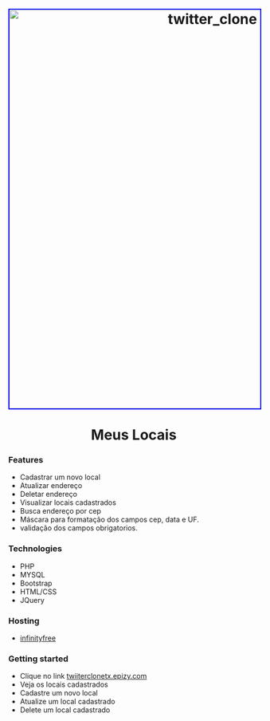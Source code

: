 <h1 align="center">
<br>
  <img src="https://drivertx.s3-sa-east-1.amazonaws.com/tela_inicial.png" alt="twitter_clone" width="800" style="border:2px solid blue;">
<br>
<br>
Meus Locais
</h1>


###  __Features__  
  * Cadastrar um novo local
  * Atualizar endereço 
  * Deletar endereço
  * Visualizar locais cadastrados
  * Busca endereço por cep
  * Máscara para formatação dos campos cep,  data e UF.
  * validação dos campos obrigatorios.
  

###  __Technologies__
* PHP
* MYSQL
* Bootstrap
* HTML/CSS
* JQuery


###  __Hosting__
* [infinityfree](https://infinityfree.net/)

  
###  __Getting started__
* Clique no link [twiiterclonetx.epizy.com](http://meuslocaistx.epizy.com/) <br>
* Veja os locais cadastrados
* Cadastre um novo local
* Atualize um local cadastrado
* Delete um local cadastrado
